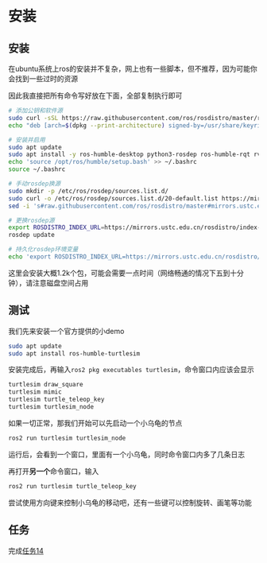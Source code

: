 # 安装
## 安装
在ubuntu系统上ros的安装并不复杂，网上也有一些脚本，但不推荐，因为可能你会找到一些过时的资源

因此我直接把所有命令写好放在下面，全部复制执行即可

``` bash
# 添加公钥和软件源
sudo curl -sSL https://raw.githubusercontent.com/ros/rosdistro/master/ros.key -o /usr/share/keyrings/ros-archive-keyring.gpg
echo "deb [arch=$(dpkg --print-architecture) signed-by=/usr/share/keyrings/ros-archive-keyring.gpg] https://mirrors.ustc.edu.cn/ros2/ubuntu jammy main" | sudo tee /etc/apt/sources.list.d/ros2.list > /dev/null

# 安装并启用
sudo apt update
sudo apt install -y ros-humble-desktop python3-rosdep ros-humble-rqt rviz
echo 'source /opt/ros/humble/setup.bash' >> ~/.bashrc
source ~/.bashrc

# 手动rosdep换源
sudo mkdir -p /etc/ros/rosdep/sources.list.d/
sudo curl -o /etc/ros/rosdep/sources.list.d/20-default.list https://mirrors.ustc.edu.cn/rosdistro/rosdep/sources.list.d/20-default.list
sed -i 's#raw.githubusercontent.com/ros/rosdistro/master#mirrors.ustc.edu.cn/rosdistro#g' /etc/ros/rosdep/sources.list.d/20-default.list

# 更换rosdep源
export ROSDISTRO_INDEX_URL=https://mirrors.ustc.edu.cn/rosdistro/index-v4.yaml
rosdep update

# 持久化rosdep环境变量
echo 'export ROSDISTRO_INDEX_URL=https://mirrors.ustc.edu.cn/rosdistro/index-v4.yaml' >> ~/.bashrc
```

这里会安装大概1.2k个包，可能会需要一点时间（网络畅通的情况下五到十分钟），请注意磁盘空间占用

## 测试
我们先来安装一个官方提供的小demo

``` bash
sudo apt update
sudo apt install ros-humble-turtlesim
```

安装完成后，再输入`ros2 pkg executables turtlesim`，命令窗口内应该会显示

``` bash
turtlesim draw_square
turtlesim mimic
turtlesim turtle_teleop_key
turtlesim turtlesim_node
```

如果一切正常，那我们开始可以先启动一个小乌龟的节点

``` bash
ros2 run turtlesim turtlesim_node
```

运行后，会看到一个窗口，里面有一个小乌龟，同时命令窗口内多了几条日志

再打开**另一个**命令窗口，输入

``` bash
ros2 run turtlesim turtle_teleop_key
```
尝试使用方向键来控制小乌龟的移动吧，还有一些键可以控制旋转、画笔等功能

## 任务
完成[任务14](../tasks/14)